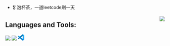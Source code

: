 - 🎖 泡杯茶，一道leetcode刷一天


<a href=""><img src="https://media.giphy.com/media/SWoSkN6DxTszqIKEqv/giphy.gif" align="right" height="275" /></a>


## Languages and Tools:

<code><img height="20" src="https://i.loli.net/2021/09/07/SelduMoj5NRyvrx.png"></code>
<code><img height="20" src="https://i.loli.net/2021/09/07/g9mnewC3BEX1pfL.png"></code>
<code><img height="20" src="https://raw.githubusercontent.com/github/explore/80688e429a7d4ef2fca1e82350fe8e3517d3494d/topics/visual-studio-code/visual-studio-code.png"></code>
